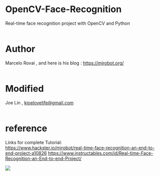 # OpenCV-Face-Recognition
Real-time face recognition project with OpenCV and Python
<br><br>
# Author
Marcelo Rovai , and here is his blog : https://mjrobot.org/
<br><br>
# Modified
Joe Lin , kjoelovelife@gmail.com
<br><br>
# reference
Links for complete Tutorial:
<br>
https://www.hackster.io/mjrobot/real-time-face-recognition-an-end-to-end-project-a10826
https://www.instructables.com/id/Real-time-Face-Recognition-an-End-to-end-Project/
<br>
<p><img src="https://github.com/Mjrovai/OpenCV-Face-Recognition/blob/master/FaceRecogBlock.png?raw=true"></p>
